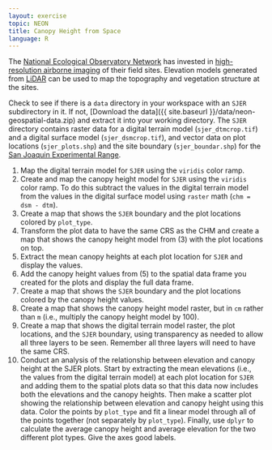 ```yaml
---
layout: exercise
topic: NEON
title: Canopy Height from Space
language: R
---
```


The [National Ecological Observatory Network](http://www.neonscience.org) has invested in [high-resolution airborne imaging](https://www.neonscience.org/data-collection/airborne-remote-sensing) of their field sites. 
Elevation models generated from [LiDAR](https://www.neonscience.org/resources/learning-hub/tutorials/lidar-basics) can be used to map the topography and vegetation structure at the sites.

Check to see if there is a `data` directory in your workspace with an `SJER` subdirectory in it.
If not, [Download the data]({{ site.baseurl }}/data/neon-geospatial-data.zip) and extract it into your working directory.
The `SJER` directory contains raster data for a digital terrain model (`sjer_dtmcrop.tif`) and a digital surface model (`sjer_dsmcrop.tif`), and vector data on plot locations (`sjer_plots.shp`) and the site boundary (`sjer_boundar.shp`) for the [San Joaquin Experimental Range](http://www.fs.fed.us/psw/ef/san_joaquin/). 

1. Map the digital terrain model for `SJER` using the `viridis` color ramp.
2. Create and map the canopy height model for `SJER` using the `viridis` color ramp. To do this subtract the values in the digital terrain model from the values in the digital surface model using `raster` math (`chm = dsm - dtm`).
3. Create a map that shows the `SJER` boundary and the plot locations colored by `plot_type`.
4. Transform the plot data to have the same CRS as the CHM and create a map that shows the canopy height model from (3) with the plot locations on top.
5. Extract the mean canopy heights at each plot location for `SJER` and display the values.
6. Add the canopy height values from (5) to the spatial data frame you created for the plots and display the full data frame.
7. Create a map that shows the `SJER` boundary and the plot locations colored by the canopy height values.
8. Create a map that shows the canopy height model raster, but in `cm` rather than `m` (i.e., multiply the canopy height model by 100).
9. Create a map that shows the digital terrain model raster, the plot locations, and the `SJER` boundary, using transparency as needed to allow all three layers to be seen. Remember all three layers will need to have the same CRS.
10. Conduct an analysis of the relationship between elevation and canopy height at the SJER plots. Start by extracting the mean elevations (i.e., the values from the digital terrain model) at each plot location for `SJER` and adding them to the spatial plots data so that this data now includes both the elevations and the canopy heights. Then make a scatter plot showing the relationship between elevation and canopy height using this data. Color the points by `plot_type` and fit a linear model through all of the points together (not separately by `plot_type`). Finally, use `dplyr` to calculate the average canopy height and average elevation for the two different plot types. Give the axes good labels.
